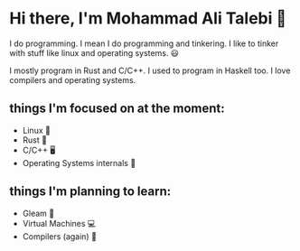 # Hi there, I'm Mohammad Ali Talebi 🦫

I do programming. I mean I do programming and tinkering. I like to tinker with stuff like linux and operating systems. 😃

I mostly program in Rust and C/C++. I used to program in Haskell too. I love compilers and operating systems. 

## things I'm focused on at the moment:
- Linux 🐧
- Rust 🦀
- C/C++ 🖥️
- Operating Systems internals 💽

## things I'm planning to learn: 
- Gleam 💫
- Virtual Machines 💻
- Compilers (again) 🫠
